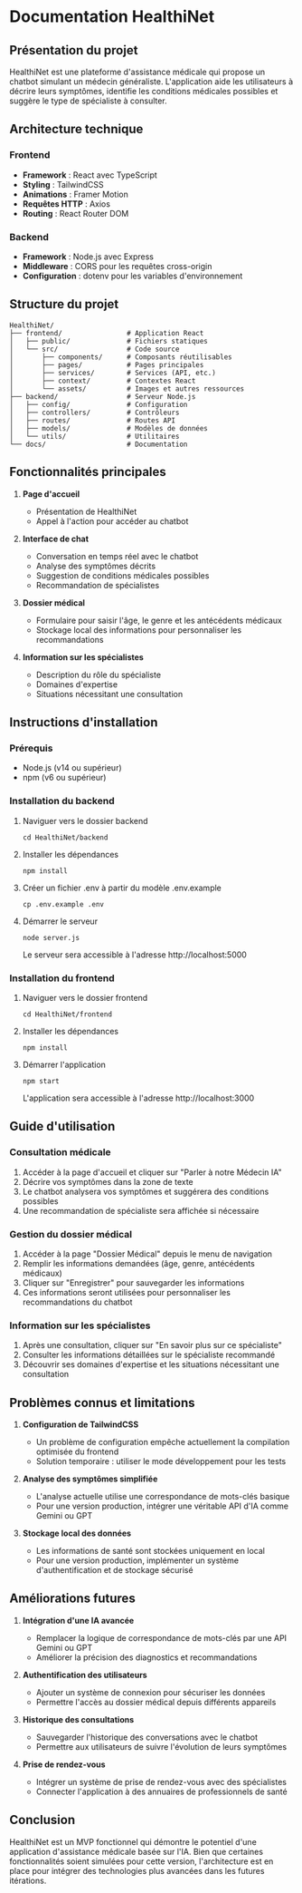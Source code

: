 # Documentation HealthiNet

## Présentation du projet

HealthiNet est une plateforme d'assistance médicale qui propose un chatbot simulant un médecin généraliste. L'application aide les utilisateurs à décrire leurs symptômes, identifie les conditions médicales possibles et suggère le type de spécialiste à consulter.

## Architecture technique

### Frontend
- **Framework** : React avec TypeScript
- **Styling** : TailwindCSS
- **Animations** : Framer Motion
- **Requêtes HTTP** : Axios
- **Routing** : React Router DOM

### Backend
- **Framework** : Node.js avec Express
- **Middleware** : CORS pour les requêtes cross-origin
- **Configuration** : dotenv pour les variables d'environnement

## Structure du projet

```
HealthiNet/
├── frontend/                # Application React
│   ├── public/              # Fichiers statiques
│   └── src/                 # Code source
│       ├── components/      # Composants réutilisables
│       ├── pages/           # Pages principales
│       ├── services/        # Services (API, etc.)
│       ├── context/         # Contextes React
│       └── assets/          # Images et autres ressources
├── backend/                 # Serveur Node.js
│   ├── config/              # Configuration
│   ├── controllers/         # Contrôleurs
│   ├── routes/              # Routes API
│   ├── models/              # Modèles de données
│   └── utils/               # Utilitaires
└── docs/                    # Documentation
```

## Fonctionnalités principales

1. **Page d'accueil**
   - Présentation de HealthiNet
   - Appel à l'action pour accéder au chatbot

2. **Interface de chat**
   - Conversation en temps réel avec le chatbot
   - Analyse des symptômes décrits
   - Suggestion de conditions médicales possibles
   - Recommandation de spécialistes

3. **Dossier médical**
   - Formulaire pour saisir l'âge, le genre et les antécédents médicaux
   - Stockage local des informations pour personnaliser les recommandations

4. **Information sur les spécialistes**
   - Description du rôle du spécialiste
   - Domaines d'expertise
   - Situations nécessitant une consultation

## Instructions d'installation

### Prérequis
- Node.js (v14 ou supérieur)
- npm (v6 ou supérieur)

### Installation du backend
1. Naviguer vers le dossier backend
   ```
   cd HealthiNet/backend
   ```

2. Installer les dépendances
   ```
   npm install
   ```

3. Créer un fichier .env à partir du modèle .env.example
   ```
   cp .env.example .env
   ```

4. Démarrer le serveur
   ```
   node server.js
   ```
   Le serveur sera accessible à l'adresse http://localhost:5000

### Installation du frontend
1. Naviguer vers le dossier frontend
   ```
   cd HealthiNet/frontend
   ```

2. Installer les dépendances
   ```
   npm install
   ```

3. Démarrer l'application
   ```
   npm start
   ```
   L'application sera accessible à l'adresse http://localhost:3000

## Guide d'utilisation

### Consultation médicale
1. Accéder à la page d'accueil et cliquer sur "Parler à notre Médecin IA"
2. Décrire vos symptômes dans la zone de texte
3. Le chatbot analysera vos symptômes et suggérera des conditions possibles
4. Une recommandation de spécialiste sera affichée si nécessaire

### Gestion du dossier médical
1. Accéder à la page "Dossier Médical" depuis le menu de navigation
2. Remplir les informations demandées (âge, genre, antécédents médicaux)
3. Cliquer sur "Enregistrer" pour sauvegarder les informations
4. Ces informations seront utilisées pour personnaliser les recommandations du chatbot

### Information sur les spécialistes
1. Après une consultation, cliquer sur "En savoir plus sur ce spécialiste"
2. Consulter les informations détaillées sur le spécialiste recommandé
3. Découvrir ses domaines d'expertise et les situations nécessitant une consultation

## Problèmes connus et limitations

1. **Configuration de TailwindCSS**
   - Un problème de configuration empêche actuellement la compilation optimisée du frontend
   - Solution temporaire : utiliser le mode développement pour les tests

2. **Analyse des symptômes simplifiée**
   - L'analyse actuelle utilise une correspondance de mots-clés basique
   - Pour une version production, intégrer une véritable API d'IA comme Gemini ou GPT

3. **Stockage local des données**
   - Les informations de santé sont stockées uniquement en local
   - Pour une version production, implémenter un système d'authentification et de stockage sécurisé

## Améliorations futures

1. **Intégration d'une IA avancée**
   - Remplacer la logique de correspondance de mots-clés par une API Gemini ou GPT
   - Améliorer la précision des diagnostics et recommandations

2. **Authentification des utilisateurs**
   - Ajouter un système de connexion pour sécuriser les données
   - Permettre l'accès au dossier médical depuis différents appareils

3. **Historique des consultations**
   - Sauvegarder l'historique des conversations avec le chatbot
   - Permettre aux utilisateurs de suivre l'évolution de leurs symptômes

4. **Prise de rendez-vous**
   - Intégrer un système de prise de rendez-vous avec des spécialistes
   - Connecter l'application à des annuaires de professionnels de santé

## Conclusion

HealthiNet est un MVP fonctionnel qui démontre le potentiel d'une application d'assistance médicale basée sur l'IA. Bien que certaines fonctionnalités soient simulées pour cette version, l'architecture est en place pour intégrer des technologies plus avancées dans les futures itérations.
